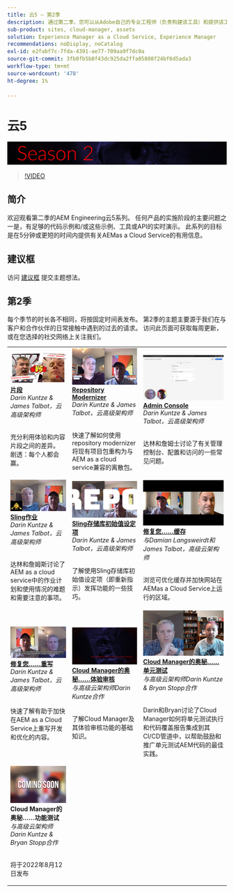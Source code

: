 ```yaml
---
title: 云5 — 第2季
description: 通过第二季，您可以从Adobe自己的专业工程师（负责构建该工具）和提供该工具的专家服务人员那里了解与Adobe Experience Manager(AEM)as a Cloud Service的信息。
sub-product: sites, cloud-manager, assets
solution: Experience Manager as a Cloud Service, Experience Manager
recommendations: noDisplay, noCatalog
exl-id: e2fabf7c-7fda-4391-ae77-709aa9f7dc0a
source-git-commit: 3fb0fb5b8f43dc925da2ffa05808f24bf6d5ada3
workflow-type: tm+mt
source-wordcount: '478'
ht-degree: 1%

---
```


# 云5

![AEM专家系列](./imgs/masthead-s2.png)
>[!VIDEO](https://video.tv.adobe.com/v/343127)

## 简介

欢迎观看第二季的AEM Engineering云5系列。 任何产品的实施阶段的主要问题之一是，有足够的代码示例和/或这些示例、工具或API的实时演示。 此系列的目标是在5分钟或更短的时间内提供有关AEMas a Cloud Service的有用信息。

## 建议框

访问 [建议框](https://forms.office.com/r/74P5Xz4UH0) 提交主题想法。

## 第2季

每个季节的时长各不相同，将按固定时间表发布。 第2季的主题主要源于我们在与客户和合作伙伴的日常接触中遇到的过去的请求。 访问此页面可获取每周更新，或在您选择的社交网络上关注我们。

<table>
    <tr>
        <td>
            <a href="season-2/cloud5-experience-v-content-fragments.md">
                <img alt="片段" src="./imgs/s2/000-thumb.png"/>
            </a>
            <div>
                <a href="season-2/cloud5-experience-v-content-fragments.md"><strong>片段</strong></a>        
                <br/><em>Darin Kuntze &amp; James Talbot，云高级架构师</em>
            </div>
            <p>
                <br/>
                充分利用体验和内容片段之间的差异。 剧透：每个人都会赢。
            </p>
        </td>   
         <td>
            <a href="season-2/cloud5-repo-modernizer.md">
                 <img alt="存储库现代化器" src="./imgs/s2/001-thumb.png"/>
            </a>
            <div>
                <a href="season-2/cloud5-repo-modernizer.md"><strong>Repository Modernizer</strong></a> 
               <br/><em>Darin Kuntze &amp; James Talbot，云高级架构师</em>
            </div>
            <p>
                <br/>
                快速了解如何使用repository modernizer将现有项目包重构为与AEM as a cloud service兼容的离散包。
            </p>
         </td>
         <td>
            <a href="season-2/cloud5-admin-console.md">
                 <img alt="Admin Console" src="./imgs/s2/002-thumb.png"/>
            </a>
            <div>
                  <a href="season-2/cloud5-admin-console.md"><strong>Admin Console</strong></a>
               <br/><em>Darin Kuntze &amp; James Talbot，云高级架构师</em>
            </div>
            <p>
            <br/>
               达林和詹姆士讨论了有关管理控制台、配置和访问的一些常见问题。
            </p>
         </td> 
  </tr>
  <tr>
         <td>
            <a href="season-2/cloud5-sling-job-scheduler.md">
                 <img alt="Sling 作业" src="./imgs/s2/003-thumb.png"/>
            </a>
            <div>
                  <a href="season-2/cloud5-sling-job-scheduler.md"><strong>Sling作业</strong></a>
               <br/><em>Darin Kuntze &amp; James Talbot，云高级架构师</em>
            </div>
            <p>
            <br/>
               达林和詹姆斯讨论了AEM as a cloud service中的作业计划和使用情况的难题和需要注意的事项。
            </p>
         </td> 
         <td>
            <a href="season-2/cloud5-repoinit.md">
                 <img alt="存储库初始值设定项（重新指向）" src="./imgs/s2/004-thumb.png"/>
            </a>
            <div>
                  <a href="season-2/cloud5-repoinit.md"><strong>Sling存储库初始值设定项</strong></a>
               <br/><em>Darin Kuntze &amp; James Talbot，云高级架构师</em>
            </div>
            <p>
            <br/>
              了解使用Sling存储库初始值设定项（即重新指示）发挥功能的一些技巧。
            </p>
         </td>   
     <td>
            <a href="season-2/cloud5-fix-your-cache.md">
               <img alt="修复缓存" src="./imgs/s2/005-thumb.png"/>
            </a>
      <div>
         <a href="season-2/cloud5-fix-your-cache.md"><strong>修复您……缓存</strong></a>
         <br/><em>与Damian Langsweirdt和James Talbot，高级云架构师</em>
      </div>
      <p>
         <br/>
             浏览可优化缓存并加快网站在AEMas a Cloud Service上运行的区域。
      </p>
   </td> 
  </tr>
<tr>
   <td>
           <a href="season-2/cloud5-fix-your-rewrites.md">
               <img alt="修复您……重写" src="./imgs/s2/006-thumb.png"/>
            </a>
      <div>
            <a href="season-2/cloud5-fix-your-rewrites.md"><strong>修复您……重写</strong></a>
         <br/><em>Darin Kuntze &amp; James Talbot，云高级架构师</em>
      </div>
      <p>
        <br/>
         快速了解有助于加快在AEM as a Cloud Service上重写开发和优化的内容。
      </p>
     </td>   
     <td>
            <a href="season-2/cloud5-MoCM-experience-audit.md">
               <img alt="Cloud Manager的奥秘……体验审核" src="./imgs/s2/007-thumb.png"/>
               </a>
      <div>
            <a href="season-2/cloud5-MoCM-experience-audit.md"><strong>Cloud Manager的奥秘……体验审核</strong></a>
         <br/><em>与高级云架构师Darin Kuntze合作</em>
      </div>
      <p>
        <br/>
        了解Cloud Manager及其体验审核功能的基础知识。
      </p>
   </td>
     <td>
            <a href="season-2/cloud5-MoCM-unit-tests.md">
               <img alt="Cloud Manager的奥秘……单元测试" src="./imgs/s2/009-thumb.png"/>
            </a>
      <div>
            <a href="season-2/cloud5-MoCM-unit-tests.md"><strong>Cloud Manager的奥秘……单元测试</strong></a>
         <br/><em>与高级云架构师Darin Kuntze &amp; Bryan Stopp合作</em>
      </div>
      <p>
        <br/>
        Darin和Bryan讨论了Cloud Manager如何将单元测试执行和代码覆盖报告集成到其CI/CD管道中，以帮助鼓励和推广单元测试AEM代码的最佳实践。
      </p>
   </td> 
  </tr>
    <tr>
        <td>
                <img alt="Cloud Manager的奥秘……功能测试" src="./imgs/coming-soon.png"/>
            <div>
                <strong>Cloud Manager的奥秘……功能测试</strong><br/>        
                <em>与高级云架构师Darin Kuntze &amp; Bryan Stopp合作</em>
            </div>
            <p><br/>
                将于2022年8月12日发布
            </p>
        </td>
        <td></td>
        <td></td>
    </tr>
</table>

